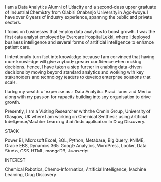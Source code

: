 I am a Data Analytics Alumni of Udacity and a second-class upper graduate of Industrial Chemistry from Olabisi Onabanjo University in Ago-Iwoye. I have over 8 years of industry experience, spanning the public and private sectors.

I focus on businesses that employ data analytics to boost growth. I was the first data analyst employed by Evercare Hospital Lekki, where I deployed business intelligence and several forms of artificial intelligence to enhance patient care.

I intentionally turn fact into knowledge because I am convinced that having more knowledge will give anybody greater confidence when making decisions. Hence, I have taken a step further in enabling data-driven decisions by moving beyond standard analytics and working with key stakeholders and technology leaders to develop enterprise solutions that scale. 

I bring my wealth of expertise as a Data Analytics Practitioner and Mentor along with my passion for capacity building into any organisation to drive growth.

Presently, I am a Visiting Researcher with the Cronin Group, University of Glasgow, UK where I am working on Chemical Synthesis using Artificial Inteligence/Machine Learning that finds application in Drug Discovery.

STACK

Power BI, Microsoft Excel, SQL, Python, Metabase, Big Query, KNIME, Oracle EBS, Dynamics 365, Google Analytics, WordPress, Looker, Data Studio, CSS, HTML, mongoDB, Javascript

INTEREST

Chemical Robotics, Chemo-Informatics, Artificial Intelligence, Machine Learning, Drug Discovery

